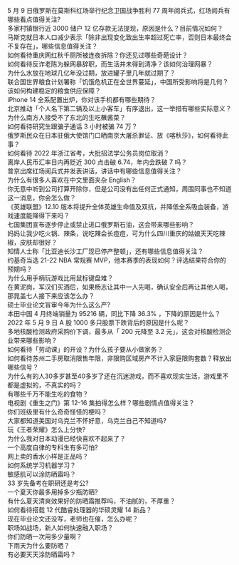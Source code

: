 5 月 9 日俄罗斯在莫斯科红场举行纪念卫国战争胜利 77 周年阅兵式，红场阅兵有哪些看点值得关注?  
多家村镇银行近 3000 储户 12 亿存款无法提现，原因是什么？目前情况如何？  
马斯克就日本人口减少表示「除非出现变化致出生率超过死亡率，否则日本最终会不复存在」，哪些信息值得关注？  
如何看待重庆网红秋千厕所被连夜拆除？你还见过哪些奇葩设计？  
如何看待反诈老陈为躲网暴辞职，而生活并未得到清净？该如何治理网暴？  
为什么水放在地球几亿年没过期，放进罐子里几年就过期了？  
联合国世界粮食计划署称「饥饿危机正在全世界蔓延」，中国所受影响将是几何？该如何构建稳定的粮食供应保障？  
iPhone 14 全系配置出炉，你对该手机都有哪些期待？  
北京推动「个人名下第二辆及以上小客车」有序退出，这一举措有哪些实际意义？  
为什么南方人接受不了东北的生吃蘸酱菜？  
如何看待研究生跟骗子通话 3 小时被骗 74 万？  
俄罗斯民众在日本驻俄大使馆门口晒南京大屠杀罪证、放《喀秋莎》，如何看待此事？  
如何看待 2022 年浙江省考，大批招法学公务员岗位取消？  
离岸人民币汇率日内再贬近 300 点击破 6.74，年内会跌破 7 吗？  
普京出席红场阅兵式并发表讲话，讲话中有哪些信息值得关注？  
为什么有很多人喜欢在中文里面夹杂 English？  
你无意中听到公司打算开除你，但是公司没有出任何正式通知，周围同事也不知道这一消息，你会怎么做？  
《英雄联盟》12.10 版本将提升全体英雄生命值及双抗，并降低全系吸血装备，游戏速度能降得下来吗？  
七国集团宣布逐步停止或禁止进口俄罗斯石油，这会带来哪些影响？  
妈妈让我少吃火锅、辣条，说吃辣会长痘痘，可为什么四川重庆的姑娘天天吃辣椒，皮肤却很好？  
知情人士称「比亚迪长沙工厂现已停产整顿」，还有哪些信息值得关注？  
约基奇当选 21-22 NBA 常规赛 MVP，他本赛季的表现如何？评选结果符合你的预期吗？  
为什么用手柄玩游戏比用鼠标键盘难？  
在黄泥岗，军汉们买酒后，如果杨志让其中一人先喝，确认安全后再让其他人喝，那晁盖七人接下来应该怎么办？  
硕士毕业论文盲审今年为什么这么严?  
本田中国 4 月终端销量为 95216 辆，同比下降 36.3% ，下降的原因是什么？  
2022 年 5 月 9 日 A 股 1000 多只股票下跌背后的原因是什么呢？  
多地核酸检测政府采购价下调，最多从「 200 元降至 3.2 元」，这会对核酸检测企业带来哪些影响？  
如何看待「劳动课」的开设？为什么孩子要从小做家务？  
如何看待苏州二手房取消限售年限，非限购区域房产不计入家庭限购套数？释放出哪些信号？  
为什么有的人30多岁甚至40多岁了还在沉迷游戏，而不喜欢现实生活，游戏里不都是虚拟的，不真实的吗？  
有哪些千万不能生吃的食物？  
电视剧《重生之门》第 12-16 集拍得怎么样？哪些剧情点值得关注？  
你们班级里有什么奇奇怪怪的梗吗？  
大家都知道美国对乌克兰不怀好意，乌克兰自己不知道吗?  
玩《王者荣耀》怎么上分快?  
为什么我对日本动漫已经快喜欢不起来了？  
一个高度自律的专科生有多可怕?  
网上卖的香水小样是正品吗？  
如何系统学习机器学习？  
敏感肌可以涂防晒霜吗？  
33 岁先备考在职研还是考公?  
一个夏天你最多用掉多少瓶防晒?  
有什么夏天清爽效果好的防晒霜推荐吗，不油腻的，不厚重？  
如何看待搭载 12 代酷睿处理器的华硕灵耀 14 新品？  
现在毕业论文还没写，老师也在催，怎么办呢？  
职场如战场，新人如何快速融入职场？  
你们防晒一次用多少量啊？  
下雨天为什么要防晒？  
有必要天天涂防晒霜吗？  
